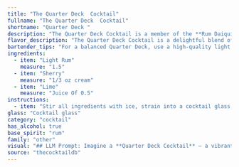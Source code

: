 ```yaml
---
title: "The Quarter Deck  Cocktail"
fullname: "The Quarter Deck  Cocktail"
shortname: "Quarter Deck "
description: "The Quarter Deck Cocktail is a member of the **Rum Daiquiri family**, a classic combination of rum, citrus, and a sweetener. While its exact origin is unclear, it likely emerged in the late 19th or early 20th century, possibly in the Caribbean or among sailors, hence the maritime name. "
flavor_description: "The Quarter Deck Cocktail is a delightful blend of sweet and tart. The light rum provides a smooth, tropical base, while the sherry adds a touch of dryness and complexity. The lime juice balances the sweetness with its refreshing acidity, creating a well-rounded and invigorating experience. "
bartender_tips: "For a balanced Quarter Deck, use a high-quality light rum with a touch of sweetness.  The sherry should be a dry fino or manzanilla for a crisp, nutty note.  Freshly squeezed lime juice is key, and don't be afraid to adjust the sweetness to your liking with a touch of simple syrup.  A light hand with the shake ensures a well-chilled, frothy drink. "
ingredients:
  - item: "Light Rum"
    measure: "1.5"
  - item: "Sherry"
    measure: "1/3 oz cream"
  - item: "Lime"
    measure: "Juice Of 0.5"
instructions:
  - item: "Stir all ingredients with ice, strain into a cocktail glass, and serve."
glass: "Cocktail glass"
category: "cocktail"
has_alcohol: true
base_spirit: "rum"
family: "other"
visual: "## LLM Prompt: Imagine a **Quarter Deck Cocktail** – a vibrant and refreshing drink that conjures images of the open sea. Describe its appearance, focusing on the following:**Color:**  The cocktail is a beautiful blend of golden hues, with the light rum and sherry creating a base of warm amber.  The lime juice adds a touch of brightness and vibrancy, creating a shimmering effect. **Texture:** The cocktail is chilled and refreshing, with a slight effervescence from the ice. It has a smooth and silky texture, with a delicate balance between the sweetness of the rum and sherry and the tartness of the lime.**Garnish:**  The cocktail is garnished with a simple lime wedge, which adds a touch of citrusy fragrance and brightens the overall presentation. The lime wedge rests elegantly on the rim of the glass, its green color contrasting beautifully with the amber liquid.**Glassware:** The Quarter Deck Cocktail is served in a classic cocktail glass, its tall, slender shape allowing the beautiful golden hue to shine through. **Overall Impression:** Describe the overall aesthetic of the Quarter Deck Cocktail. Is it elegant, refreshing, invigorating, or a combination of these? What does the overall presentation evoke? "
source: "thecocktaildb"
---
```


